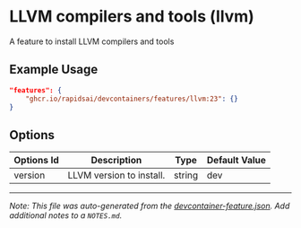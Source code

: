 
# LLVM compilers and tools (llvm)

A feature to install LLVM compilers and tools

## Example Usage

```json
"features": {
    "ghcr.io/rapidsai/devcontainers/features/llvm:23": {}
}
```

## Options

| Options Id | Description | Type | Default Value |
|-----|-----|-----|-----|
| version | LLVM version to install. | string | dev |



---

_Note: This file was auto-generated from the [devcontainer-feature.json](https://github.com/rapidsai/devcontainers/blob/main/features/src/llvm/devcontainer-feature.json).  Add additional notes to a `NOTES.md`._

